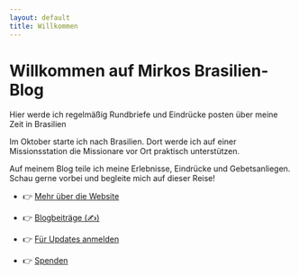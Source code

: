 ```yaml
---
layout: default
title: Willkommen
---
```


# Willkommen auf Mirkos Brasilien-Blog

Hier werde ich regelmäßig Rundbriefe und Eindrücke posten über meine Zeit in Brasilien

Im Oktober starte ich nach Brasilien. Dort werde ich auf einer Missionsstation die Missionare vor Ort praktisch unterstützen.

Auf meinem Blog teile ich meine Erlebnisse, Eindrücke und Gebetsanliegen. Schau gerne vorbei und begleite mich auf dieser Reise! 


- 👉 [Mehr über die Website](about/)
    
- 👉 [Blogbeiträge (✍️)](blog/)
    
- 👉 [Für Updates anmelden](about/#anmelden)
  
- 👉 [Spenden](spenden/)


